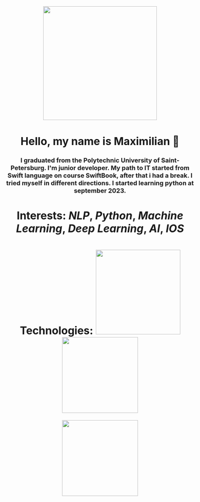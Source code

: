 <div id="header" align="center">
<img src = "https://media.giphy.com/media/v1.Y2lkPTc5MGI3NjExNmN2cGZxNTVlZjllb2wycHh4c2U3b3U3eTlvcDA1bTM1aDJsZmRsZCZlcD12MV9pbnRlcm5hbF9naWZfYnlfaWQmY3Q9cw/M9gbBd9nbDrOTu1Mqx/giphy.gif" width="300"/>

# Hello, my name is Maximilian 🌚

### I graduated from the Polytechnic University of Saint-Petersburg. I'm junior developer. My path to IT started from Swift language on course SwiftBook, after that i had a break. I tried myself in different directions. I started learning python at  september 2023.

# Interests: *NLP*, *Python*, *Machine Learning*, *Deep Learning*, *AI*, *IOS*

# Technologies: <img src= "https://img.shields.io/badge/Python-FFFFFF?style=for-the-badge&logo=python&logoColor = black " width="223"/><img src= "https://img.shields.io/badge/Swift-FFFFFF?style=for-the-badge&logo=Swift&logoColor = orange " width="200"/>

<img src="https://komarev.com/ghpvc/?username=BroMaArago&style=flat-square&color=blue" alt="" width="200" />

